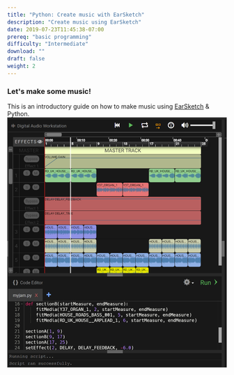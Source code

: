 ```yaml
---
title: "Python: Create music with EarSketch"
description: "Create music using EarSketch"
date: 2019-07-23T11:45:38-07:00
prereq: "basic programming"
difficulty: "Intermediate"
download: ""
draft: false
weight: 2
---
```


### Let's make some music!

This is an introductory guide on how to make music using
[EarSketch](https://en.wikipedia.org/wiki/EarSketch) & Python.
![Cannot load image: earsketch-play-overview](img/screenshot-overview.png?classes=border,shadow)
